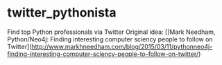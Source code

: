 # twitter_pythonista

Find top Python professionals via Twitter
Original idea: []Mark Needham, Python/Neo4j: Finding interesting computer sciency people to follow on Twitter](http://www.markhneedham.com/blog/2015/03/11/pythonneo4j-finding-interesting-computer-sciency-people-to-follow-on-twitter/)
